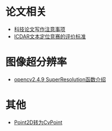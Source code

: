 

# 论文相关
* [科技论文写作注意事项](https://github.com/yan647/Blog/issues/1 )
* [ICDAR文本定位竞赛的评价标准](https://github.com/yan647/Blog/issues/2 )

# 图像超分辨率
* [opencv2.4.9 SuperResolution函数介绍](https://github.com/yan647/Blog/issues/3 )

# 其他
* [Point2D转为CvPoint](https://github.com/yan647/Blog/issues/4 )

